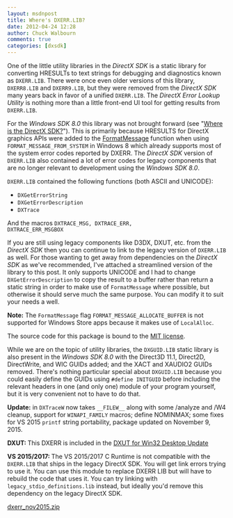 ```yaml
---
layout: msdnpost
title: Where's DXERR.LIB?
date: 2012-04-24 12:28
author: Chuck Walbourn
comments: true
categories: [dxsdk]
---
```

One of the little utility libraries in the <em>DirectX SDK</em> is a static library for converting HRESULTs to text strings for debugging and diagnostics known as <code>DXERR.LIB</code>. There were once even older versions of this library, <code>DXERR8.LIB</code> and <code>DXERR9.LIB</code>, but they were removed from the <em>DirectX SDK</em> many years back in favor of a unified <code>DXERR.LIB</code>. The <em>DirectX Error Lookup Utility</em> is nothing more than a little front-end UI tool for getting results from <code>DXERR.LIB</code>.
<!--more-->

For the <em>Windows SDK 8.0</em> this library was not brought forward (see "<a href="https://aka.ms/dxsdk">Where is the DirectX SDK?</a>"). This is primarily because HRESULTS for DirectX graphics APIs were added to the <a href="https://docs.microsoft.com/en-us/windows/desktop/api/winbase/nf-winbase-formatmessage">FormatMessage</a> function when using <code>FORMAT_MESSAGE_FROM_SYSTEM</code> in Windows 8 which already supports most of the system error codes reported by DXERR. The <em>DirectX SDK</em> version of <code>DXERR.LIB</code> also contained a lot of error codes for legacy components that are no longer relevant to development using the <em>Windows SDK 8.0</em>.

<code>DXERR.LIB</code> contained the following functions (both ASCII and UNICODE):

<ul>
 	<li><code>DXGetErrorString</code></li>
 	<li><code>DXGetErrorDescription</code></li>
 	<li><code>DXTrace</code></li>
</ul>

And the macros <code>DXTRACE_MSG, DXTRACE_ERR, DXTRACE_ERR_MSGBOX</code>

If you are still using legacy components like D3DX, DXUT, etc. from the <em>DirectX SDK</em> then you can continue to link to the legacy version of <code>DXERR.LIB</code> as well. For those wanting to get away from dependencies on the <em>DirectX SDK</em> as we've recommended, I've attached a streamlined version of the library to this post. It only supports UNICODE and I had to change <code>DXGetErrorDescription</code> to copy the result to a buffer rather than return a static string in order to make use of <code>FormatMessage</code> where possible, but otherwise it should serve much the same purpose. You can modify it to suit your needs a well.

<strong>Note:</strong> The <code>FormatMessage</code> flag <code>FORMAT_MESSAGE_ALLOCATE_BUFFER</code> is not supported for Windows Store apps because it makes use of <code>LocalAlloc</code>.

The source code for this package is bound to the <a href="https://opensource.org/licenses/MIT">MIT license</a>.

While we are on the topic of utility libraries, the <code>DXGUID.LIB</code> static library is also present in the <em>Windows SDK 8.0</em> with the Direct3D 11.1, Direct2D, DirectWrite, and WIC GUIDs added; and the XACT and XAUDIO2 GUIDs removed. There's nothing particular special about <code>DXGUID.LIB</code> because you could easily define the GUIDs using <code>#define INITGUID</code> before including the relevant headers in one (and only one) module of your program yourself, but it is very convenient not to have to do that.

<strong>Update:</strong> in <code>DXTraceW</code> now takes ``__FILEW__`` along with some /analyze and /W4 cleanup, support for <code>WINAPI_FAMILY</code> macros; define NOMINMAX; some fixes for VS 2015 ``printf`` string portability, package updated on November 9, 2015.

<strong>DXUT: </strong>This DXERR is included in the <a href="https://walbourn.github.io/dxut-for-win32-desktop-update/">DXUT for Win32 Desktop Update</a>

<strong>VS 2015/2017: </strong>The VS 2015/2017 C Runtime is not compatible with the <code>DXERR.LIB</code> that ships in the legacy DirectX SDK. You will get link errors trying to use it. You can use this module to replace DXERR LIB but will have to rebuild the code that uses it. You can try linking with <code>legacy_stdio_definitions.lib</code> instead, but ideally you'd remove this dependency on the legacy DirectX SDK.

<a href="https://walbourn.github.io/download/dxerr_nov2015.zip">dxerr_nov2015.zip</a>
